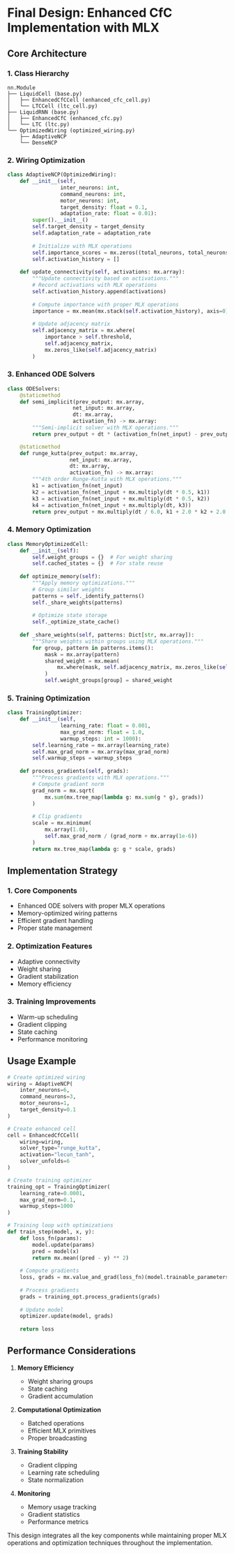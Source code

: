 # Final Design: Enhanced CfC Implementation with MLX

## Core Architecture

### 1. Class Hierarchy
```
nn.Module
├── LiquidCell (base.py)
│   ├── EnhancedCfCCell (enhanced_cfc_cell.py)
│   └── LTCCell (ltc_cell.py)
├── LiquidRNN (base.py)
│   ├── EnhancedCfC (enhanced_cfc.py)
│   └── LTC (ltc.py)
└── OptimizedWiring (optimized_wiring.py)
    ├── AdaptiveNCP
    └── DenseNCP
```

### 2. Wiring Optimization

```python
class AdaptiveNCP(OptimizedWiring):
    def __init__(self,
                 inter_neurons: int,
                 command_neurons: int,
                 motor_neurons: int,
                 target_density: float = 0.1,
                 adaptation_rate: float = 0.01):
        super().__init__()
        self.target_density = target_density
        self.adaptation_rate = adaptation_rate
        
        # Initialize with MLX operations
        self.importance_scores = mx.zeros((total_neurons, total_neurons))
        self.activation_history = []
        
    def update_connectivity(self, activations: mx.array):
        """Update connectivity based on activations."""
        # Record activations with MLX operations
        self.activation_history.append(activations)
        
        # Compute importance with proper MLX operations
        importance = mx.mean(mx.stack(self.activation_history), axis=0)
        
        # Update adjacency matrix
        self.adjacency_matrix = mx.where(
            importance > self.threshold,
            self.adjacency_matrix,
            mx.zeros_like(self.adjacency_matrix)
        )
```

### 3. Enhanced ODE Solvers

```python
class ODESolvers:
    @staticmethod
    def semi_implicit(prev_output: mx.array,
                     net_input: mx.array,
                     dt: mx.array,
                     activation_fn) -> mx.array:
        """Semi-implicit solver with MLX operations."""
        return prev_output + dt * (activation_fn(net_input) - prev_output)

    @staticmethod
    def runge_kutta(prev_output: mx.array,
                    net_input: mx.array,
                    dt: mx.array,
                    activation_fn) -> mx.array:
        """4th order Runge-Kutta with MLX operations."""
        k1 = activation_fn(net_input)
        k2 = activation_fn(net_input + mx.multiply(dt * 0.5, k1))
        k3 = activation_fn(net_input + mx.multiply(dt * 0.5, k2))
        k4 = activation_fn(net_input + mx.multiply(dt, k3))
        return prev_output + mx.multiply(dt / 6.0, k1 + 2.0 * k2 + 2.0 * k3 + k4)
```

### 4. Memory Optimization

```python
class MemoryOptimizedCell:
    def __init__(self):
        self.weight_groups = {}  # For weight sharing
        self.cached_states = {}  # For state reuse
        
    def optimize_memory(self):
        """Apply memory optimizations."""
        # Group similar weights
        patterns = self._identify_patterns()
        self._share_weights(patterns)
        
        # Optimize state storage
        self._optimize_state_cache()
        
    def _share_weights(self, patterns: Dict[str, mx.array]):
        """Share weights within groups using MLX operations."""
        for group, pattern in patterns.items():
            mask = mx.array(pattern)
            shared_weight = mx.mean(
                mx.where(mask, self.adjacency_matrix, mx.zeros_like(self.adjacency_matrix))
            )
            self.weight_groups[group] = shared_weight
```

### 5. Training Optimization

```python
class TrainingOptimizer:
    def __init__(self,
                 learning_rate: float = 0.001,
                 max_grad_norm: float = 1.0,
                 warmup_steps: int = 1000):
        self.learning_rate = mx.array(learning_rate)
        self.max_grad_norm = mx.array(max_grad_norm)
        self.warmup_steps = warmup_steps
        
    def process_gradients(self, grads):
        """Process gradients with MLX operations."""
        # Compute gradient norm
        grad_norm = mx.sqrt(
            mx.sum(mx.tree_map(lambda g: mx.sum(g * g), grads))
        )
        
        # Clip gradients
        scale = mx.minimum(
            mx.array(1.0),
            self.max_grad_norm / (grad_norm + mx.array(1e-6))
        )
        return mx.tree_map(lambda g: g * scale, grads)
```

## Implementation Strategy

### 1. Core Components
- Enhanced ODE solvers with proper MLX operations
- Memory-optimized wiring patterns
- Efficient gradient handling
- Proper state management

### 2. Optimization Features
- Adaptive connectivity
- Weight sharing
- Gradient stabilization
- Memory efficiency

### 3. Training Improvements
- Warm-up scheduling
- Gradient clipping
- State caching
- Performance monitoring

## Usage Example

```python
# Create optimized wiring
wiring = AdaptiveNCP(
    inter_neurons=6,
    command_neurons=3,
    motor_neurons=1,
    target_density=0.1
)

# Create enhanced cell
cell = EnhancedCfCCell(
    wiring=wiring,
    solver_type="runge_kutta",
    activation="lecun_tanh",
    solver_unfolds=6
)

# Create training optimizer
training_opt = TrainingOptimizer(
    learning_rate=0.0001,
    max_grad_norm=0.1,
    warmup_steps=1000
)

# Training loop with optimizations
def train_step(model, x, y):
    def loss_fn(params):
        model.update(params)
        pred = model(x)
        return mx.mean((pred - y) ** 2)
    
    # Compute gradients
    loss, grads = mx.value_and_grad(loss_fn)(model.trainable_parameters())
    
    # Process gradients
    grads = training_opt.process_gradients(grads)
    
    # Update model
    optimizer.update(model, grads)
    
    return loss
```

## Performance Considerations

1. **Memory Efficiency**
   - Weight sharing groups
   - State caching
   - Gradient accumulation

2. **Computational Optimization**
   - Batched operations
   - Efficient MLX primitives
   - Proper broadcasting

3. **Training Stability**
   - Gradient clipping
   - Learning rate scheduling
   - State normalization

4. **Monitoring**
   - Memory usage tracking
   - Gradient statistics
   - Performance metrics

This design integrates all the key components while maintaining proper MLX operations and optimization techniques throughout the implementation.